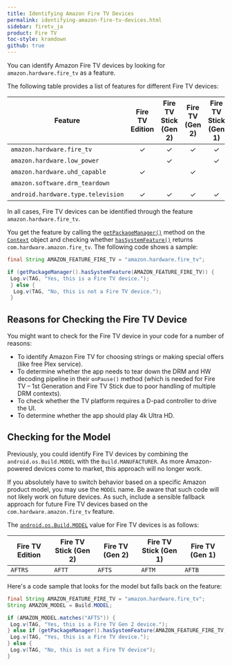 ```yaml
---
title: Identifying Amazon Fire TV Devices
permalink: identifying-amazon-fire-tv-devices.html
sidebar: firetv_ja
product: Fire TV
toc-style: kramdown
github: true
---
```


You can identify Amazon Fire TV devices by looking for `amazon.hardware.fire_tv` as a feature.

The following table provides a list of features for different Fire TV devices:

<style>
td.center {
text-align: center;
 }
</style>

<table class="grid">
<colgroup>
  <col width="35%" />
  <col width="13%" />
  <col width="13%" />
  <col width="13%" />
  <col width="13%" />
  <col width="13%" />
</colgroup>
<thead>
<tr>
  <th>Feature</th>
  <th>Fire TV Edition</th>
  <th>Fire TV Stick <br/>(Gen 2)</th>
  <th>Fire TV <br/>(Gen 2)</th>
  <th>Fire TV Stick <br/>(Gen 1)</th>
  <th>Fire TV <br/>(Gen 1)</th>
</tr>
</thead>
<tbody>
<tr>
  <td><code>amazon.hardware.fire_tv</code></td>
  <td class="center"> ✓ </td>
  <td class="center"> ✓ </td>
  <td class="center"> ✓ </td>
  <td class="center"> ✓ </td>
  <td class="center"> ✓ </td>
</tr>
<tr>
  <td><code>amazon.hardware.low_power</code></td>
  <td class="center"> </td>
  <td class="center"> ✓ </td>
  <td class="center"> </td>
  <td class="center"> ✓ </td>
   <td class="center"> </td>
</tr>
<tr>
  <td><code>amazon.hardware.uhd_capable</code></td>
  <td class="center"> ✓ </td>
  <td class="center"></td>
  <td class="center"> ✓ </td>
  <td class="center"> </td>
  <td class="center"> </td>

</tr>
<tr>
  <td><code>amazon.software.drm_teardown</code></td>
  <td class="center"></td>
  <td class="center"></td>
  <td class="center"></td>
  <td class="center"></td>
   <td class="center"> ✓ </td>
</tr>
<tr>
<td><code>android.hardware.type.television</code></td>
<td class="center"> ✓ </td>
  <td class="center"> ✓ </td>
  <td class="center"> ✓ </td>
  <td class="center"> ✓ </td>
  <td class="center"> ✓ </td>
</tr>
</tbody>
</table>

In all cases, Fire TV devices can be identified through the feature `amazon.hardware.fire_tv`.

You get the feature by calling the [`getPackageManager()`][1] method on the [`Context`][2] object and checking whether [`hasSystemFeature()`][3] returns `com.hardware.amazon.fire_tv`. The following code shows a sample:

```java
final String AMAZON_FEATURE_FIRE_TV = "amazon.hardware.fire_tv";

if (getPackageManager().hasSystemFeature(AMAZON_FEATURE_FIRE_TV)) {
 Log.v(TAG, "Yes, this is a Fire TV device.");
 } else {
  Log.v(TAG, "No, this is not a Fire TV device.");
 }
```

## Reasons for Checking the Fire TV Device

You might want to check for the Fire TV device in your code for a number of reasons:

*  To identify Amazon Fire TV for choosing strings or making special offers (like free Plex service).
*  To determine whether the app needs to tear down the DRM and HW decoding pipeline in their `onPause()` method (which is needed for Fire TV &ndash; 1st Generation and Fire TV Stick due to poor handling of multiple DRM contexts).
*  To check whether the TV platform requires a D-pad controller to drive the UI.
*  To determine whether the app should play 4k Ultra HD.

## Checking for the Model

Previously, you could identify Fire TV devices by combining the `android.os.Build.MODEL` with the `Build.MANUFACTURER`. As more Amazon-powered devices come to market, this approach will no longer work.

If you absolutely have to switch behavior based on a specific Amazon product model, you may use the `MODEL` name. Be aware that such code will not likely work on future devices. As such, include a sensible fallback approach for future Fire TV devices based on the `com.hardware.amazon.fire_tv` feature.

The [`android.os.Build.MODEL`][4] value for Fire TV devices is as follows:

<table class="grid">
<colgroup>
  <col width="20%" />
  <col width="20%" />
  <col width="20%" />
  <col width="20%" />
</colgroup>
<thead>
<tr>
  <th>Fire TV Edition</th>
  <th>Fire TV Stick (Gen 2)</th>
  <th>Fire TV (Gen 2)</th>
  <th>Fire TV Stick (Gen 1)</th>
  <th>Fire TV (Gen 1)</th>
</tr>
</thead>
<tbody>
<tr>
  <td><code>AFTRS</code></td>
  <td><code>AFTT</code></td>
  <td><code>AFTS</code></td>
  <td><code>AFTM</code></td>
  <td><code>AFTB</code></td>
</tr>
</tbody>
</table>

Here's a code sample that looks for the model but falls back on the feature:

```java
final String AMAZON_FEATURE_FIRE_TV = "amazon.hardware.fire_tv";
String AMAZON_MODEL = Build.MODEL;

if (AMAZON_MODEL.matches("AFTS")) {
 Log.v(TAG, "Yes, this is a Fire TV Gen 2 device.");
} else if (getPackageManager().hasSystemFeature(AMAZON_FEATURE_FIRE_TV)) {
 Log.v(TAG, "Yes, this is a Fire TV device.");
} else {
 Log.v(TAG, "No, this is not a Fire TV device");
}
```

[1]: https://developer.android.com/reference/android/content/Context.html#getPackageManager()
[2]: https://developer.android.com/reference/android/content/Context.html
[3]: https://developer.android.com/reference/android/content/pm/PackageManager.html#hasSystemFeature(java.lang.String)
[4]: https://developer.android.com/reference/android/os/Build.html#MODEL
